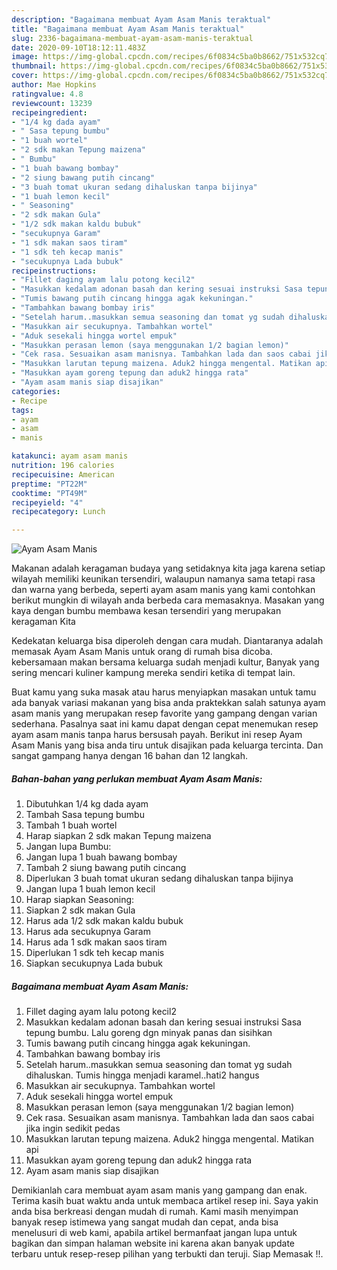 ```yaml
---
description: "Bagaimana membuat Ayam Asam Manis teraktual"
title: "Bagaimana membuat Ayam Asam Manis teraktual"
slug: 2336-bagaimana-membuat-ayam-asam-manis-teraktual
date: 2020-09-10T18:12:11.483Z
image: https://img-global.cpcdn.com/recipes/6f0834c5ba0b8662/751x532cq70/ayam-asam-manis-foto-resep-utama.jpg
thumbnail: https://img-global.cpcdn.com/recipes/6f0834c5ba0b8662/751x532cq70/ayam-asam-manis-foto-resep-utama.jpg
cover: https://img-global.cpcdn.com/recipes/6f0834c5ba0b8662/751x532cq70/ayam-asam-manis-foto-resep-utama.jpg
author: Mae Hopkins
ratingvalue: 4.8
reviewcount: 13239
recipeingredient:
- "1/4 kg dada ayam"
- " Sasa tepung bumbu"
- "1 buah wortel"
- "2 sdk makan Tepung maizena"
- " Bumbu"
- "1 buah bawang bombay"
- "2 siung bawang putih cincang"
- "3 buah tomat ukuran sedang dihaluskan tanpa bijinya"
- "1 buah lemon kecil"
- " Seasoning"
- "2 sdk makan Gula"
- "1/2 sdk makan kaldu bubuk"
- "secukupnya Garam"
- "1 sdk makan saos tiram"
- "1 sdk teh kecap manis"
- "secukupnya Lada bubuk"
recipeinstructions:
- "Fillet daging ayam lalu potong kecil2"
- "Masukkan kedalam adonan basah dan kering sesuai instruksi Sasa tepung bumbu. Lalu goreng dgn minyak panas dan sisihkan"
- "Tumis bawang putih cincang hingga agak kekuningan."
- "Tambahkan bawang bombay iris"
- "Setelah harum..masukkan semua seasoning dan tomat yg sudah dihaluskan. Tumis hingga menjadi karamel..hati2 hangus"
- "Masukkan air secukupnya. Tambahkan wortel"
- "Aduk sesekali hingga wortel empuk"
- "Masukkan perasan lemon (saya menggunakan 1/2 bagian lemon)"
- "Cek rasa. Sesuaikan asam manisnya. Tambahkan lada dan saos cabai jika ingin sedikit pedas"
- "Masukkan larutan tepung maizena. Aduk2 hingga mengental. Matikan api"
- "Masukkan ayam goreng tepung dan aduk2 hingga rata"
- "Ayam asam manis siap disajikan"
categories:
- Recipe
tags:
- ayam
- asam
- manis

katakunci: ayam asam manis 
nutrition: 196 calories
recipecuisine: American
preptime: "PT22M"
cooktime: "PT49M"
recipeyield: "4"
recipecategory: Lunch

---
```



![Ayam Asam Manis](https://img-global.cpcdn.com/recipes/6f0834c5ba0b8662/751x532cq70/ayam-asam-manis-foto-resep-utama.jpg)

Makanan adalah keragaman budaya yang setidaknya kita jaga karena setiap wilayah memiliki keunikan tersendiri, walaupun namanya sama tetapi rasa dan warna yang berbeda, seperti ayam asam manis yang kami contohkan berikut mungkin di wilayah anda berbeda cara memasaknya. Masakan yang kaya dengan bumbu membawa kesan tersendiri yang merupakan keragaman Kita

Kedekatan keluarga bisa diperoleh dengan cara mudah. Diantaranya adalah memasak Ayam Asam Manis untuk orang di rumah bisa dicoba. kebersamaan makan bersama keluarga sudah menjadi kultur, Banyak yang sering mencari kuliner kampung mereka sendiri ketika di tempat lain.



Buat kamu yang suka masak atau harus menyiapkan masakan untuk tamu ada banyak variasi makanan yang bisa anda praktekkan salah satunya ayam asam manis yang merupakan resep favorite yang gampang dengan varian sederhana. Pasalnya saat ini kamu dapat dengan cepat menemukan resep ayam asam manis tanpa harus bersusah payah.
Berikut ini resep Ayam Asam Manis yang bisa anda tiru untuk disajikan pada keluarga tercinta. Dan sangat gampang hanya dengan 16 bahan dan 12 langkah.


<!--inarticleads1-->

##### Bahan-bahan yang perlukan membuat Ayam Asam Manis:

1. Dibutuhkan 1/4 kg dada ayam
1. Tambah  Sasa tepung bumbu
1. Tambah 1 buah wortel
1. Harap siapkan 2 sdk makan Tepung maizena
1. Jangan lupa  Bumbu:
1. Jangan lupa 1 buah bawang bombay
1. Tambah 2 siung bawang putih cincang
1. Diperlukan 3 buah tomat ukuran sedang dihaluskan tanpa bijinya
1. Jangan lupa 1 buah lemon kecil
1. Harap siapkan  Seasoning:
1. Siapkan 2 sdk makan Gula
1. Harus ada 1/2 sdk makan kaldu bubuk
1. Harus ada secukupnya Garam
1. Harus ada 1 sdk makan saos tiram
1. Diperlukan 1 sdk teh kecap manis
1. Siapkan secukupnya Lada bubuk




<!--inarticleads2-->

##### Bagaimana membuat  Ayam Asam Manis:

1. Fillet daging ayam lalu potong kecil2
1. Masukkan kedalam adonan basah dan kering sesuai instruksi Sasa tepung bumbu. Lalu goreng dgn minyak panas dan sisihkan
1. Tumis bawang putih cincang hingga agak kekuningan.
1. Tambahkan bawang bombay iris
1. Setelah harum..masukkan semua seasoning dan tomat yg sudah dihaluskan. Tumis hingga menjadi karamel..hati2 hangus
1. Masukkan air secukupnya. Tambahkan wortel
1. Aduk sesekali hingga wortel empuk
1. Masukkan perasan lemon (saya menggunakan 1/2 bagian lemon)
1. Cek rasa. Sesuaikan asam manisnya. Tambahkan lada dan saos cabai jika ingin sedikit pedas
1. Masukkan larutan tepung maizena. Aduk2 hingga mengental. Matikan api
1. Masukkan ayam goreng tepung dan aduk2 hingga rata
1. Ayam asam manis siap disajikan




Demikianlah cara membuat ayam asam manis yang gampang dan enak. Terima kasih buat waktu anda untuk membaca artikel resep ini. Saya yakin anda bisa berkreasi dengan mudah di rumah. Kami masih menyimpan banyak resep istimewa yang sangat mudah dan cepat, anda bisa menelusuri di web kami, apabila artikel bermanfaat jangan lupa untuk bagikan dan simpan halaman website ini karena akan banyak update terbaru untuk resep-resep pilihan yang terbukti dan teruji. Siap Memasak !!. 
